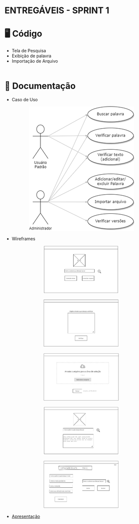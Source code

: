 # ENTREGÁVEIS - SPRINT 1

# :desktop_computer: Código
- Tela de Pesquisa
- Exibição de palavra
- Importação de Arquivo <br/><br/>

# :page_facing_up: Documentação
- Caso de Uso
<p align="center"><img src="https://github.com/EquipeFatec/api-5/blob/main/documents/UC01.png"/></p>

- Wireframes
<p align="center"><img src="https://github.com/EquipeFatec/api-5/blob/main/documents/wireframes/tela1.png" style="width: 50%"/></p>
<p align="center"><img src="https://github.com/EquipeFatec/api-5/blob/main/documents/wireframes/tela2.png" style="width: 50%"/></p>
<p align="center"><img src="https://github.com/EquipeFatec/api-5/blob/main/documents/wireframes/tela3.png" style="width: 50%"/></p>
<p align="center"><img src="https://github.com/EquipeFatec/api-5/blob/main/documents/wireframes/tela4.png" style="width: 50%"/></p>
<p align="center"><img src="https://github.com/EquipeFatec/api-5/blob/main/documents/wireframes/tela5.png" style="width: 50%"/></p>

- <a href="">Apresentação</a>
